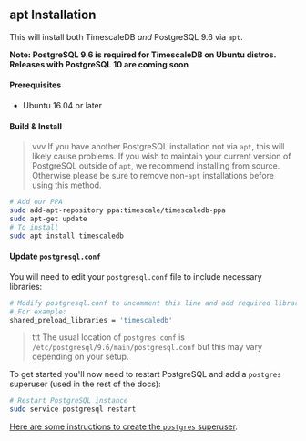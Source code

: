 ## apt Installation <a id="installation-apt"></a>

This will install both TimescaleDB *and* PostgreSQL 9.6 via `apt`.

**Note: PostgreSQL 9.6 is required for TimescaleDB on Ubuntu distros.  Releases with PostgreSQL 10 are coming soon**

#### Prerequisites

- Ubuntu 16.04 or later

#### Build & Install

>vvv If you have another PostgreSQL installation not via `apt`,
this will likely cause problems.
If you wish to maintain your current version of PostgreSQL outside
of `apt`, we recommend installing from source.  Otherwise please be
sure to remove non-`apt` installations before using this method.

```bash
# Add our PPA
sudo add-apt-repository ppa:timescale/timescaledb-ppa
sudo apt-get update
# To install
sudo apt install timescaledb
```

#### Update `postgresql.conf`

You will need to edit your `postgresql.conf` file to include
necessary libraries:
```bash
# Modify postgresql.conf to uncomment this line and add required libraries.
# For example:
shared_preload_libraries = 'timescaledb'
```

>ttt The usual location of `postgres.conf`
is `/etc/postgresql/9.6/main/postgresql.conf` but this may vary
depending on your setup.

To get started you'll now need to restart PostgreSQL and add
a `postgres` superuser (used in the rest of the docs):
```bash
# Restart PostgreSQL instance
sudo service postgresql restart
```

[Here are some instructions to create the `postgres` superuser][createuser].

[createuser]: http://suite.opengeo.org/docs/latest/dataadmin/pgGettingStarted/firstconnect.html
